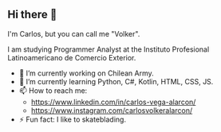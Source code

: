 ## Hi there 👋

<!--
**CarlosVolker/CarlosVolker** is a ✨ _special_ ✨ repository because its `README.md` (this file) appears on your GitHub profile.

Here are some ideas to get you started:

- 👯 I’m looking to collaborate on ...
- 🤔 I’m looking for help with ...
- 💬 Ask me about ...
-->

I'm Carlos, but you can call me "Volker".

I am studying Programmer Analyst at the Instituto Profesional Latinoamericano de Comercio Exterior.

- 🔭 I’m currently working on Chilean Army.
- 🌱 I’m currently learning Python, C#, Kotlin, HTML, CSS, JS.
- 📫 How to reach me:
  - https://www.linkedin.com/in/carlos-vega-alarcon/
  - https://www.instagram.com/carlosvolkeralarcon/
- ⚡ Fun fact: I like to skateblading.

